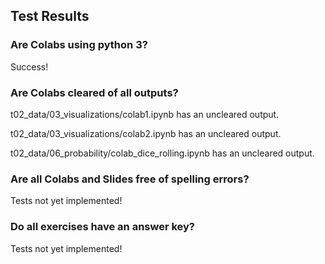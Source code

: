 ## Test Results

### Are Colabs using python 3?
Success!

### Are Colabs cleared of all outputs?
t02_data/03_visualizations/colab1.ipynb has an uncleared output.

t02_data/03_visualizations/colab2.ipynb has an uncleared output.

t02_data/06_probability/colab_dice_rolling.ipynb has an uncleared output.

### Are all Colabs and Slides free of spelling errors?
Tests not yet implemented!

### Do all exercises have an answer key?
Tests not yet implemented!

